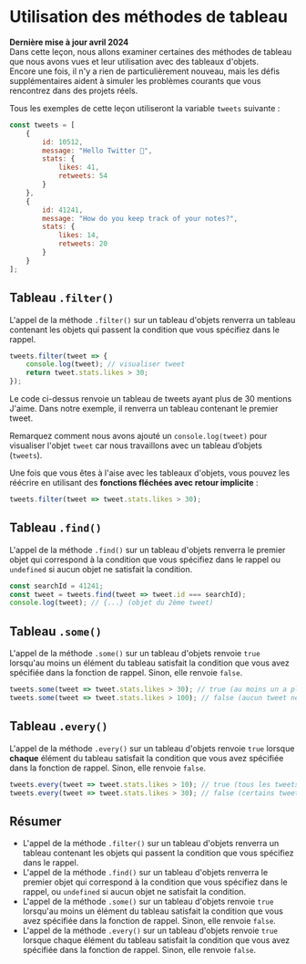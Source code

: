 # Utilisation des méthodes de tableau

**Dernière mise à jour avril 2024**  
Dans cette leçon, nous allons examiner certaines des méthodes de tableau que nous avons vues et leur utilisation avec des tableaux d'objets.  
Encore une fois, il n'y a rien de particulièrement nouveau, mais les défis supplémentaires aident à simuler les problèmes courants que vous rencontrez dans des projets réels.

Tous les exemples de cette leçon utiliseront la variable `tweets` suivante :

```javascript
const tweets = [
    {
        id: 10512,
        message: "Hello Twitter 👋",
        stats: {
            likes: 41,
            retweets: 54
        }
    },
    {
        id: 41241,
        message: "How do you keep track of your notes?",
        stats: {
            likes: 14,
            retweets: 20
        }
    }
];
```

## Tableau `.filter()`
L'appel de la méthode `.filter()` sur un tableau d'objets renverra un tableau contenant les objets qui passent la condition que vous spécifiez dans le rappel.

```javascript
tweets.filter(tweet => {
    console.log(tweet); // visualiser tweet
    return tweet.stats.likes > 30;
});
```
Le code ci-dessus renvoie un tableau de tweets ayant plus de 30 mentions J'aime. Dans notre exemple, il renverra un tableau contenant le premier tweet.

Remarquez comment nous avons ajouté un `console.log(tweet)` pour visualiser l'objet `tweet` car nous travaillons avec un tableau d’objets (`tweets`).

Une fois que vous êtes à l'aise avec les tableaux d'objets, vous pouvez les réécrire en utilisant des **fonctions fléchées avec retour implicite** :

```javascript
tweets.filter(tweet => tweet.stats.likes > 30);
```

## Tableau `.find()`
L'appel de la méthode `.find()` sur un tableau d'objets renverra le premier objet qui correspond à la condition que vous spécifiez dans le rappel ou `undefined` si aucun objet ne satisfait la condition.

```javascript
const searchId = 41241;
const tweet = tweets.find(tweet => tweet.id === searchId);
console.log(tweet); // {...} (objet du 2ème tweet)
```

## Tableau `.some()`
L'appel de la méthode `.some()` sur un tableau d'objets renvoie `true` lorsqu'au moins un élément du tableau satisfait la condition que vous avez spécifiée dans la fonction de rappel. Sinon, elle renvoie `false`.

```javascript
tweets.some(tweet => tweet.stats.likes > 30); // true (au moins un a plus de 30 likes)
tweets.some(tweet => tweet.stats.likes > 100); // false (aucun tweet ne satisfait cette condition)
```

## Tableau `.every()`
L'appel de la méthode `.every()` sur un tableau d'objets renvoie `true` lorsque **chaque** élément du tableau satisfait la condition que vous avez spécifiée dans la fonction de rappel. Sinon, elle renvoie `false`.

```javascript
tweets.every(tweet => tweet.stats.likes > 10); // true (tous les tweets ont plus de 10 likes)
tweets.every(tweet => tweet.stats.likes > 30); // false (certains tweets n'ont pas plus de 30 likes)
```

## Résumer
- L'appel de la méthode `.filter()` sur un tableau d'objets renverra un tableau contenant les objets qui passent la condition que vous spécifiez dans le rappel.
- L'appel de la méthode `.find()` sur un tableau d'objets renverra le premier objet qui correspond à la condition que vous spécifiez dans le rappel, ou `undefined` si aucun objet ne satisfait la condition.
- L'appel de la méthode `.some()` sur un tableau d'objets renvoie `true` lorsqu'au moins un élément du tableau satisfait la condition que vous avez spécifiée dans la fonction de rappel. Sinon, elle renvoie `false`.
- L'appel de la méthode `.every()` sur un tableau d'objets renvoie `true` lorsque chaque élément du tableau satisfait la condition que vous avez spécifiée dans la fonction de rappel. Sinon, elle renvoie `false`.
```